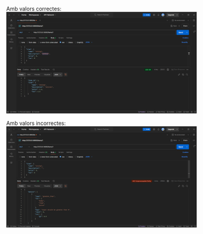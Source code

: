 Amb valors correctes:
![img.png](captures/img.png)

Amb valors incorrectes:
![img.png](captures/img_1.png)